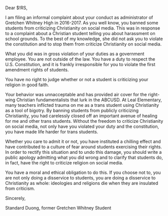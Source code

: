 Dear $!RS,

I am filing an informal complaint about your conduct as administrator of Gretchen Whitney High in 2016-2017. As you well know, you banned some students from criticizing Christianity on social media. This was in response to a complaint about a Christian student telling you about harassment on school grounds. To the best of my knowledge, she did not ask you to violate the constitution and to stop them from criticize Christianity on social media.

What you did was in gross violation of your duties as a government employee. You are not outside of the law. You have a duty to respect the U.S. Constitution, and it is frankly irresponsible for you to violate the first amendment rights of students. 

You have no right to judge whether or not a student is criticizing your religion in good faith.

Your behavior was unnacceptable and has provided air cover for the right-wing Christian fundamentalists that lurk in the ABCUSD. At Leal Elementary, many teachers inflicted trauma on me as a trans student using Christianity as a tool of bigotry. By banning students from publicly criticizing Christianity, you had carelessly closed off an important avenue of healing for me and other trans students. Without the freedom to criticize Christianity on social media, not only have you violated your duty and the constitution, you have made life harder for trans students.

Whether you care to admit it or not, you have instituted a chilling effect and have contributed to a culture of fear around students exercising their rights. In order to rectify this situation and to undo this damage, you should write a public apology admitting what you did wrong and to clarify that students do, in fact, have the right to criticize religion on social media.

You have a moral and ethical obligation to do this. If you choose not to, you are not only doing a disservice to students, you are doing a disservice to Christianity as whole: ideologies and religions die when they are insulated from criticism.

Sincerely,

Standard Duong, former Gretchen Whitney Student
